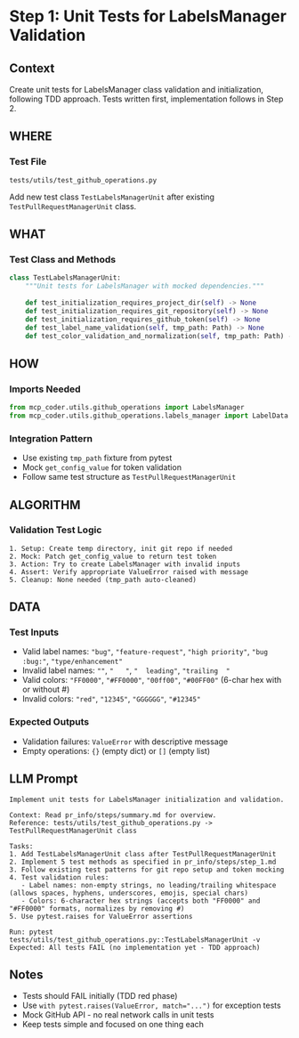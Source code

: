 # Step 1: Unit Tests for LabelsManager Validation

## Context
Create unit tests for LabelsManager class validation and initialization, following TDD approach. Tests written first, implementation follows in Step 2.

## WHERE

### Test File
```
tests/utils/test_github_operations.py
```

Add new test class `TestLabelsManagerUnit` after existing `TestPullRequestManagerUnit` class.

## WHAT

### Test Class and Methods

```python
class TestLabelsManagerUnit:
    """Unit tests for LabelsManager with mocked dependencies."""
    
    def test_initialization_requires_project_dir(self) -> None
    def test_initialization_requires_git_repository(self) -> None
    def test_initialization_requires_github_token(self) -> None
    def test_label_name_validation(self, tmp_path: Path) -> None
    def test_color_validation_and_normalization(self, tmp_path: Path) -> None
```

## HOW

### Imports Needed
```python
from mcp_coder.utils.github_operations import LabelsManager
from mcp_coder.utils.github_operations.labels_manager import LabelData
```

### Integration Pattern
- Use existing `tmp_path` fixture from pytest
- Mock `get_config_value` for token validation
- Follow same test structure as `TestPullRequestManagerUnit`

## ALGORITHM

### Validation Test Logic
```
1. Setup: Create temp directory, init git repo if needed
2. Mock: Patch get_config_value to return test token
3. Action: Try to create LabelsManager with invalid inputs
4. Assert: Verify appropriate ValueError raised with message
5. Cleanup: None needed (tmp_path auto-cleaned)
```

## DATA

### Test Inputs
- Valid label names: `"bug"`, `"feature-request"`, `"high priority"`, `"bug :bug:"`, `"type/enhancement"`
- Invalid label names: `""`, `"   "`, `"  leading"`, `"trailing  "`
- Valid colors: `"FF0000"`, `"#FF0000"`, `"00ff00"`, `"#00FF00"` (6-char hex with or without #)
- Invalid colors: `"red"`, `"12345"`, `"GGGGGG"`, `"#12345"`

### Expected Outputs
- Validation failures: `ValueError` with descriptive message
- Empty operations: `{}` (empty dict) or `[]` (empty list)

## LLM Prompt

```
Implement unit tests for LabelsManager initialization and validation.

Context: Read pr_info/steps/summary.md for overview.
Reference: tests/utils/test_github_operations.py -> TestPullRequestManagerUnit class

Tasks:
1. Add TestLabelsManagerUnit class after TestPullRequestManagerUnit
2. Implement 5 test methods as specified in pr_info/steps/step_1.md
3. Follow existing test patterns for git repo setup and token mocking
4. Test validation rules:
   - Label names: non-empty strings, no leading/trailing whitespace (allows spaces, hyphens, underscores, emojis, special chars)
   - Colors: 6-character hex strings (accepts both "FF0000" and "#FF0000" formats, normalizes by removing #)
5. Use pytest.raises for ValueError assertions

Run: pytest tests/utils/test_github_operations.py::TestLabelsManagerUnit -v
Expected: All tests FAIL (no implementation yet - TDD approach)
```

## Notes

- Tests should FAIL initially (TDD red phase)
- Use `with pytest.raises(ValueError, match="...")` for exception tests
- Mock GitHub API - no real network calls in unit tests
- Keep tests simple and focused on one thing each
